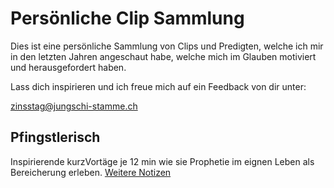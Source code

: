 # Persönliche Clip Sammlung

Dies ist eine persönliche Sammlung von Clips und Predigten, welche ich mir in den letzten Jahren angeschaut habe, welche mich im Glauben motiviert und herausgefordert haben.

Lass dich inspirieren und ich freue mich auf ein Feedback von dir unter:

zinsstag@jungschi-stamme.ch

## Pfingstlerisch
Inspirierende kurzVortäge je 12 min wie sie Prophetie im eignen Leben als Bereicherung erleben.
[Weitere Notizen](notes/inspire-intelligence.md)
